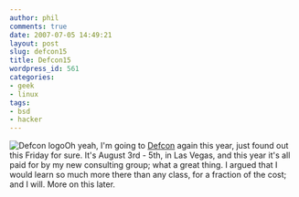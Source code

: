 ```yaml
---
author: phil
comments: true
date: 2007-07-05 14:49:21
layout: post
slug: defcon15
title: Defcon15
wordpress_id: 561
categories:
- geek
- linux
tags:
- bsd
- hacker
---
```


![Defcon logo](http://fak3r.com/wp-content/uploads/2007/07/defconlogo.gif)Oh yeah, I'm going to [Defcon](http://defcon.org/) again this year, just found out this Friday for sure.  It's August 3rd - 5th, in Las Vegas, and this year it's all paid for by my new consulting group; what a great thing.  I argued that I would learn so much more there than any class, for a fraction of the cost; and I will.  More on this later.
